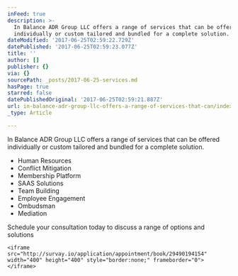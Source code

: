 ```yaml
---
inFeed: true
description: >-
  In Balance ADR Group LLC offers a range of services that can be offered
  individually or custom tailored and bundled for a complete solution.
dateModified: '2017-06-25T02:59:22.729Z'
datePublished: '2017-06-25T02:59:23.077Z'
title: ''
author: []
publisher: {}
via: {}
sourcePath: _posts/2017-06-25-services.md
hasPage: true
starred: false
datePublishedOriginal: '2017-06-25T02:59:21.887Z'
url: in-balance-adr-group-llc-offers-a-range-of-services-that-can/index.html
_type: Article

---
```

In Balance ADR Group LLC offers a range of services that can be offered individually or custom tailored and bundled for a complete solution.

* Human Resources
* Conflict Mitigation
* Membership Platform
* SAAS Solutions
* Team Building
* Employee Engagement
* Ombudsman
* Mediation

Schedule your consultation today to discuss a range of options and solutions

    <iframe src="http://survay.io/application/appointment/book/29490194154" width="400" height="400" style="border:none;" frameborder="0"></iframe>
